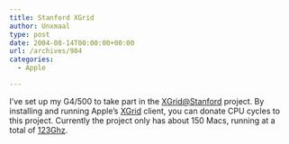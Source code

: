 ```yaml
---
title: Stanford XGrid
author: Unxmaal
type: post
date: 2004-08-14T00:00:00+00:00
url: /archives/984
categories:
  - Apple

---
```

I&#8217;ve set up my G4/500 to take part in the [XGrid@Stanford][1] project. By installing and running Apple&#8217;s [XGrid][2] client, you can donate CPU cycles to this project. Currently the project only has about 150 Macs, running at a total of [123Ghz][3].

 [1]: http://cmgm.stanford.edu/~cparnot/xgrid-stanford/index.html "XGrid@Stanford"
 [2]: http://www.apple.com/acg/xgrid/
 [3]: http://cmgm.stanford.edu/~cparnot/xgrid-stanford/gauge/gauge.html